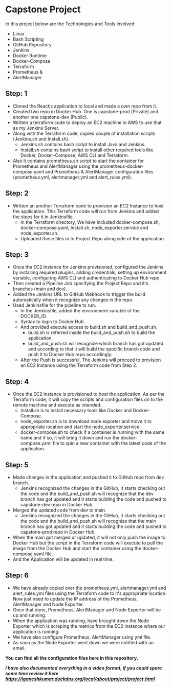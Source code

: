 # Capstone Project

In this project below are the Technologies and Tools involved:
- Linux
- Bash Scripting
- GitHub Repository
- Jenkins
- Docker Runtime
- Docker-Compose
- Terraform
- Prometheus &
- AlertManager

## Step: 1

- Cloned the Reactjs application to local and made a own repo from it.
- Created two repo in Docker Hub. One is capstone-prod (Private) and another one capstone-dev (Public).
- Written a terraform code to deploy an EC2 machine in AWS to use that as my Jenkins Server.
- Along with the Terraform code, copied couple of installation scripts (Jenkins.sh and Install.sh).
  - Jenkins.sh contains bash script to install Java and Jenkins.
  - Install.sh contains bash script to install other required tools like Docker, Docker-Compose, AWS CLI and Terraform.
- Also it contains prometheus.sh script to start the container for Prometheus and AlertManager using the prometheus-docker-compose.yaml and Prometheus & AlertManager configuration files (prometheus.yml, alertmanager.yml and alert_rules.yml).

## Step: 2

- Written an another Terraform code to provision an EC2 Instance to host the application. This Terraform code will run from Jenkins and added the steps for it in Jenkinsfile.
  - In the Terraform directory, We have included docker-compose.sh, docker-compose.yaml, Install.sh, node_exporter.service and node_exporter.sh.
  - Uploaded these files in to Project Repo along side of the application.

## Step: 3

- Once the EC2 Instance for Jenkins provisioned, configured the Jenkins by installing required plugins, adding credentials, setting up environment variable, configuring AWS CLI and authenticating to Docker Hub repo.
- Then created a Pipeline Job specifying the Project Repo and it's branches (main and dev).
- Added the Jenkins URL to GitHub Webhook to trigger the build automatically when it recognize any changes in the repo.
- Used Jenkinsfile for the pipeline to run.
  - In the Jenkinsfile, added the environment variable of the DOCKER_ID.
  - Syntax to login to Docker Hub.
  - And provided execute access to build.sh and build_and_push.sh.
    - build.sh is referred inside the build_and_push.sh to build the application.
    - build_and_push.sh will recognize which branch has got updated and according to that it will build the specific branch code and push it to Docker Hub repo accordingly.
  - After the Push is successful, The Jenkins will proceed to provision an EC2 Instance using the Terraform code from Step 2.

## Step: 4

- Once the EC2 Instance is provisioned to host the application. As per the Terraform code, it will copy the scripts and configuration files on to the remote machine and execute as intended.
  - Install.sh is to install necessary tools like Docker and Docker-Compose.
  - node_exporter.sh is to download node exporter and move it to appropriate location and start the node_exporter.service.
  - docker-compose.sh to check if a container is running with the same name and if so, it will bring it down and run the docker-compose.yaml file to spin a new container with the latest code of the application.

## Step: 5

- Made changes in the application and pushed it to GitHub repo from dev branch.
  - Jenkins recognized the changes in the GitHub, it starts checking out the code and the build_and_push.sh will recognize that the dev branch has got updated and it starts building the code and pushed to capstone-dev repo in Docker Hub.
- Merged the updated code from dev to main.
  - Jenkins recognized the changes in the GitHub, it starts checking out the code and the build_and_push.sh will recognize that the main branch has got updated and it starts building the code and pushed to capstone-prod repo in Docker Hub.
- When the main got merged or updated, it will not only push the image to Docker Hub but the script in the Terraform code will execute to pull the image from the Docker Hub and start the container using the docker-compose.yaml file.
- And the Application will be updated in real time.

## Step: 6

- We have already copied over the prometheus.yml, alertmanager.yml and alert_rules.yml files using the Terraform code to it's appropriate location. Now just need to update the IP address of the Prometheus, AlertManager and Node Exporter.
- Once that done, Prometheus, AlertManager and Node Exporter will be up and running.
- When the application was running, have brought down the Node Exporter which is scraping the metrics from the EC2 Instance where our application is running.
- We have also configure Prometheus, AlertManager using yml file.
- As soon as the Node Exporter went down we were notified with an email.

**You can find all the configuration files here in this repository.**

***I have also documented everything in a video format, if you could spare some time review it here https://iganeshkumar.duckdns.org/local/about/project/project.html***



